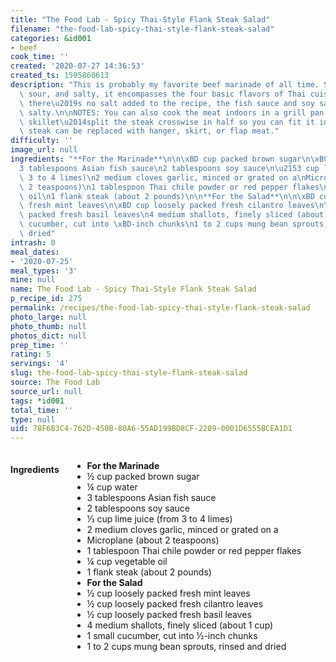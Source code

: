 ```yaml
---
title: "The Food Lab - Spicy Thai-Style Flank Steak Salad"
filename: "the-food-lab-spicy-thai-style-flank-steak-salad"
categories: &id001
- beef
cook_time: ''
created: '2020-07-27 14:36:53'
created_ts: 1595860613
description: "This is probably my favorite beef marinade of all time. Sweet, spicy,\
  \ sour, and salty, it encompasses the four basic flavors of Thai cuisine. While\
  \ there\u2019s no salt added to the recipe, the fish sauce and soy sauce are plenty\
  \ salty.\n\nNOTES: You can also cook the meat indoors in a grill pan or in a large\
  \ skillet\u2014split the steak crosswise in half so you can fit it in the pan. Flank\
  \ steak can be replaced with hanger, skirt, or flap meat."
difficulty: ''
image_url: null
ingredients: "**For the Marinade**\n\n\xBD cup packed brown sugar\n\xBC cup water\n\
  3 tablespoons Asian fish sauce\n2 tablespoons soy sauce\n\u2153 cup lime juice (from\
  \ 3 to 4 limes)\n2 medium cloves garlic, minced or grated on a\nMicroplane (about\
  \ 2 teaspoons)\n1 tablespoon Thai chile powder or red pepper flakes\n\xBC cup vegetable\
  \ oil\n1 flank steak (about 2 pounds)\n\n**For the Salad**\n\n\xBD cup loosely packed\
  \ fresh mint leaves\n\xBD cup loosely packed fresh cilantro leaves\n\xBD cup loosely\
  \ packed fresh basil leaves\n4 medium shallots, finely sliced (about 1 cup)\n1 small\
  \ cucumber, cut into \xBD-inch chunks\n1 to 2 cups mung bean sprouts, rinsed and\
  \ dried"
intrash: 0
meal_dates:
- '2020-07-25'
meal_types: '3'
mine: null
name: The Food Lab - Spicy Thai-Style Flank Steak Salad
p_recipe_id: 275
permalink: /recipes/the-food-lab-spicy-thai-style-flank-steak-salad
photo_large: null
photo_thumb: null
photos_dict: null
prep_time: ''
rating: 5
servings: '4'
slug: the-food-lab-spicy-thai-style-flank-steak-salad
source: The Food Lab
source_url: null
tags: *id001
total_time: ''
type: null
uid: 78F6B3C4-762D-450B-80A6-55AD199BD8CF-2209-0001D6555BCEA1D1
---
```

<div class="large-8 medium-7 columns" id="writeup">	</div><!-- #writeup -->
</div><!-- #row-one -->
<div class="row" id="row-two">	<div class="medium-4 small-5 columns" id="ingredients"><h4>Ingredients</h4><div class="box box-ingredients content"><ul>
<li><strong>For the Marinade</strong></li>
<li>½ cup packed brown sugar</li>
<li>¼ cup water</li>
<li>3 tablespoons Asian fish sauce</li>
<li>2 tablespoons soy sauce</li>
<li>⅓ cup lime juice (from 3 to 4 limes)</li>
<li>2 medium cloves garlic, minced or grated on a</li>
<li>Microplane (about 2 teaspoons)</li>
<li>1 tablespoon Thai chile powder or red pepper flakes</li>
<li>¼ cup vegetable oil</li>
<li>1 flank steak (about 2 pounds)</li>
<li><strong>For the Salad</strong></li>
<li>½ cup loosely packed fresh mint leaves</li>
<li>½ cup loosely packed fresh cilantro leaves</li>
<li>½ cup loosely packed fresh basil leaves</li>
<li>4 medium shallots, finely sliced (about 1 cup)</li>
<li>1 small cucumber, cut into ½-inch chunks</li>
<li>1 to 2 cups mung bean sprouts, rinsed and dried</li>
</ul>
</div>	</div>	<div class="medium-6 small-7 columns" id="directions">	</div>